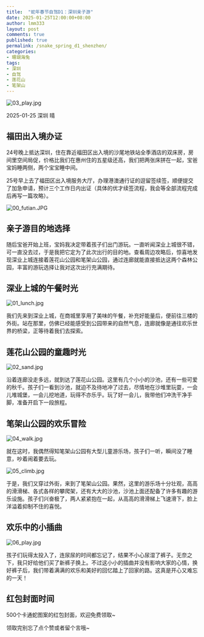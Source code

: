 ```yaml
---
title:  "蛇年春节自驾D1：深圳亲子游"
date: 2025-01-25T12:00:00+08:00
author: lmm333
layout: post
comments: true
published: true
permalink: /snake_spring_d1_shenzhen/
categories:
- 珊瑚海兔
tags:
- 深圳
- 自驾
- 莲花山
- 笔架山
---
```

![03_play.jpg](../images/2025-01-25-shenzhen_lianhuashan/03_play.jpg)

2025-01-25 深圳 晴

## 福田出入境办证
24号晚上抵达深圳，住在靠近福田区出入境的沙尾地铁站全季酒店的双床房，房间里空间局促，价格比我们在惠州住的五星级还高，我们把两张床拼在一起，宝爸宝妈睡两侧，两个宝宝睡中间。<!--more-->
<!--more-->
25号早上去了福田区出入境服务大厅，办理港澳通行证的逗留签续签，顺便提交了加急申请，预计三个工作日内出证（具体的优才续签流程，我会等全部流程完成后再写一篇攻略）。

![00_futian.JPG](../images/2025-01-25-shenzhen_lianhuashan/00_futian.JPG)

##  亲子游目的地选择
随后宝爸开始上班，宝妈我决定带着孩子们出门游玩。一直听闻深业上城很不错，可一直没去过，于是我把它定为了此次出行的目的地。查看周边攻略后，惊喜地发现深业上城连接着莲花山公园和笔架山公园，通过连廊就能直接抵达这两个森林公园，丰富的游玩选择让我对这次出行充满期待。

## 深业上城的午餐时光

![01_lunch.jpg](../images/2025-01-25-shenzhen_lianhuashan/01_lunch.jpg)

我们先来到深业上城，在商城里享用了美味的午餐，补充好能量后，便前往三楼的外街。站在那里，仿佛已经能感受到公园带来的自然气息，连廊就像是通往欢乐世界的桥梁，正等待着我们去探索。

## 莲花山公园的童趣时光

![02_sand.jpg](../images/2025-01-25-shenzhen_lianhuashan/02_sand.jpg)

沿着连廊没走多远，就到达了莲花山公园。这里有几个小小的沙池，还有一些可爱的秋千。孩子们一看到沙池，就迫不及待地冲了过去，尽情地在沙堆里玩耍，一会儿堆城堡，一会儿挖地道，玩得不亦乐乎。玩了好一会儿，我带他们冲洗干净手脚，准备开启下一段旅程。

## 笔架山公园的欢乐冒险

![04_walk.jpg](../images/2025-01-25-shenzhen_lianhuashan/04_walk.jpg)

就在这时，我偶然得知笔架山公园有大型儿童游乐场，孩子们一听，瞬间没了睡意，吵着闹着要去玩。

![05_climb.jpg](../images/2025-01-25-shenzhen_lianhuashan/05_climb.jpg)

于是，我们又穿过外街，来到了笔架山公园。果然，这里的游乐场十分壮观，高高的滑滑梯、各式各样的攀爬架，还有大大的沙池，沙池上面还配备了许多有趣的游乐设施。孩子们兴奋极了，两人紧紧抱在一起，从高高的滑滑梯上飞速滑下，脸上洋溢着抑制不住的喜悦。

## 欢乐中的小插曲

![06_play.jpg](../images/2025-01-25-shenzhen_lianhuashan/06_play.jpg)

孩子们玩得太投入了，连尿尿的时间都忘记了，结果不小心尿湿了裤子。无奈之下，我只好给他们买了新裤子换上。不过这小小的插曲并没有影响大家的心情，换好裤子后，我们带着满满的欢乐和美好的回忆踏上了回家的路。这真是开心又难忘的一天！ 

## 红包封面时间
500个卡通蛇图案的红包封面，欢迎免费领取~

领取完别忘了点个赞或者留个言哦~